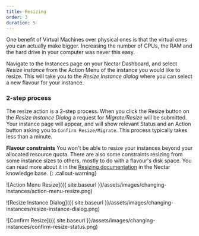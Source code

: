 ```yaml
---
title: Resizing
order: 3
duration: 5
---
```


One benefit of Virtual Machines over physical ones is that the virtual ones you can actually make bigger. Increasing the number of CPUs, the RAM and the hard drive in your computer was never this easy.

Navigate to the Instances page on your Nectar Dashboard, and select *Resize instance* from the Action Menu of the instance you would like to resize. This will take you to the *Resize Instance dialog* where you can select a new flavour for your instance. 

### 2-step process

The resize action is a 2-step process. When you click the Resize button on the *Resize Instance Dialog* a request for *Migrate/Resize* will be submitted. Your instance page will appear, and will show relevant Status and an Action button asking you to `Confirm Resize/Migrate`. This process typically takes less than a minute. 

**Flavour constraints**
You won't be able to resize your instances beyond your allocated resource quota. There are also some constraints resizing from some instance sizes to others, mostly to do with a flavour's disk space. You can read more about it in the [Resizing documentation](https://support.ehelp.edu.au/support/solutions/articles/6000212271-resizing-nectar-instances) in the Nectar knowledge base.
{: .callout-warning}

![Action Menu Resize]({{ site.baseurl }}/assets/images/changing-instances/action-menu-resize.png)



![Resize Instance Dialog]({{ site.baseurl }}/assets/images/changing-instances/resize-instance-dialog.png)



![Confirm Resize]({{ site.baseurl }}/assets/images/changing-instances/confirm-resize-status.png)

## 